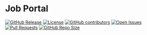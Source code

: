 # Job Portal

<!-- [![DOI](https://zenodo.org/badge/532655669.svg)](https://zenodo.org/badge/latestdoi/532655669) -->
 [![GitHub Release](https://img.shields.io/github/release/mohitsoni2111/jobPortal.svg)](https://github.com/mohitsoni2111/jobPortal/releases)
<a href="https://github.com/mohitsoni2111/jobPortal/blob/main/LICENSE.md"><img 
alt="License" src="https://img.shields.io/github/license/mohitsoni2111/jobPortal"></a>
[![GitHub contributors](https://img.shields.io/github/contributors/mohitsoni2111/jobPortal)](https://github.com/mohitsoni2111/jobPortal/graphs/contributors)
[![Open Issues](https://img.shields.io/github/issues/mohitsoni2111/jobPortal)](https://github.com/mohitsoni2111/jobPortal)
[![Pull Requests](https://img.shields.io/github/issues-pr/mohitsoni2111/jobPortal)](https://github.com/mohitsoni2111/jobPortal)
[![GitHub Repo Size](https://img.shields.io/github/repo-size/mohitsoni2111/jobPortal.svg)](https://img.shields.io/github/repo-size/mohitsoni2111/jobPortal.svg)